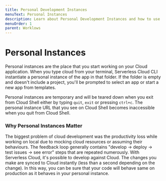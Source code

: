 ```yaml
---
title: Personal Development Instances
menuText: Personal Instances
description: Learn about Personal Development Instances and how to use them.
menuOrder: 1
parent: Worklows
---
```


# Personal Instances

Personal instances are the place that you start working on your Cloud application. When you type cloud from your terminal, Serverless Cloud CLI instantiate a personal instance of the app in that folder. If the folder is empty and doesn't include a project, you'll be prompted to select an app or start a new app from templates.

Personal instances are temporary and will be teared down when you exit from Cloud Shell either by typing `quit`, `exit` or pressing `ctrl+c`. The personal instance URL that you see on Cloud Shell becomes inaccessible when you quit from Cloud Shell.

### Why Personal Instances Matter

The biggest problem of cloud development was the productivity loss while working on local due to mocking cloud resources or assuming their behaviours. The feedback loop generally contains "develop -> deploy -> test issues -> see error" steps that are repeated numerously. With Serverless Cloud, it's possible to develop against Cloud. The changes you make are synced to Cloud instantly (less than a second depending on the change). In this way, you can be sure that your code will behave same on production as it behaves in your personal instance.
